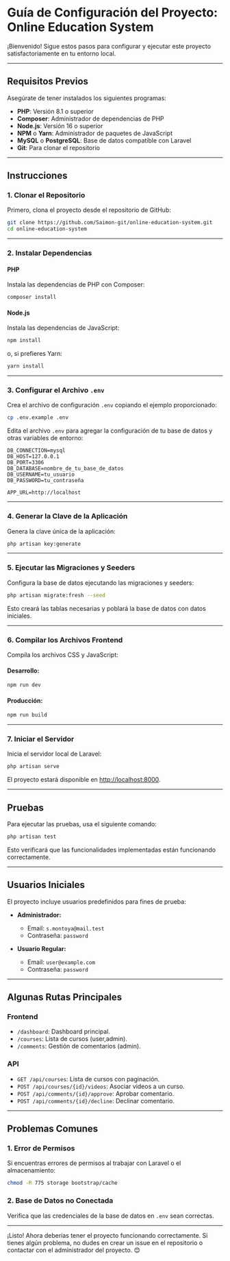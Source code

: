 
# **Guía de Configuración del Proyecto: Online Education System**

¡Bienvenido! Sigue estos pasos para configurar y ejecutar este proyecto satisfactoriamente en tu entorno local.

---

## **Requisitos Previos**

Asegúrate de tener instalados los siguientes programas:

- **PHP**: Versión 8.1 o superior
- **Composer**: Administrador de dependencias de PHP
- **Node.js**: Versión 16 o superior
- **NPM** o **Yarn**: Administrador de paquetes de JavaScript
- **MySQL** o **PostgreSQL**: Base de datos compatible con Laravel
- **Git**: Para clonar el repositorio

---

## **Instrucciones**

### **1. Clonar el Repositorio**
Primero, clona el proyecto desde el repositorio de GitHub:

```bash
git clone https://github.com/Saimon-git/online-education-system.git
cd online-education-system
```

---

### **2. Instalar Dependencias**
#### PHP
Instala las dependencias de PHP con Composer:

```bash
composer install
```

#### Node.js
Instala las dependencias de JavaScript:

```bash
npm install
```
o, si prefieres Yarn:

```bash
yarn install
```

---

### **3. Configurar el Archivo `.env`**
Crea el archivo de configuración `.env` copiando el ejemplo proporcionado:

```bash
cp .env.example .env
```

Edita el archivo `.env` para agregar la configuración de tu base de datos y otras variables de entorno:

```dotenv
DB_CONNECTION=mysql
DB_HOST=127.0.0.1
DB_PORT=3306
DB_DATABASE=nombre_de_tu_base_de_datos
DB_USERNAME=tu_usuario
DB_PASSWORD=tu_contraseña

APP_URL=http://localhost
```

---

### **4. Generar la Clave de la Aplicación**
Genera la clave única de la aplicación:

```bash
php artisan key:generate
```

---

### **5. Ejecutar las Migraciones y Seeders**
Configura la base de datos ejecutando las migraciones y seeders:

```bash
php artisan migrate:fresh --seed
```

Esto creará las tablas necesarias y poblará la base de datos con datos iniciales.

---

### **6. Compilar los Archivos Frontend**
Compila los archivos CSS y JavaScript:

#### Desarrollo:
```bash
npm run dev
```

#### Producción:
```bash
npm run build
```

---

### **7. Iniciar el Servidor**
Inicia el servidor local de Laravel:

```bash
php artisan serve
```

El proyecto estará disponible en [http://localhost:8000](http://localhost:8000).

---

## **Pruebas**

Para ejecutar las pruebas, usa el siguiente comando:

```bash
php artisan test
```

Esto verificará que las funcionalidades implementadas están funcionando correctamente.

---

## **Usuarios Iniciales**

El proyecto incluye usuarios predefinidos para fines de prueba:

- **Administrador:**
  - Email: `s.montoya@mail.test`
  - Contraseña: `password`

- **Usuario Regular:**
  - Email: `user@example.com`
  - Contraseña: `password`

---

## **Algunas Rutas Principales**

### **Frontend**
- `/dashboard`: Dashboard principal.
- `/courses`: Lista de cursos (user,admin).
- `/comments`: Gestión de comentarios (admin).

### **API**
- `GET /api/courses`: Lista de cursos con paginación.
- `POST /api/courses/{id}/videos`: Asociar videos a un curso.
- `POST /api/comments/{id}/approve`: Aprobar comentario.
- `POST /api/comments/{id}/decline`: Declinar comentario.

---

## **Problemas Comunes**

### **1. Error de Permisos**
Si encuentras errores de permisos al trabajar con Laravel o el almacenamiento:

```bash
chmod -R 775 storage bootstrap/cache
```

### **2. Base de Datos no Conectada**
Verifica que las credenciales de la base de datos en `.env` sean correctas.

---

¡Listo! Ahora deberías tener el proyecto funcionando correctamente. Si tienes algún problema, no dudes en crear un issue en el repositorio o contactar con el administrador del proyecto. 😊
